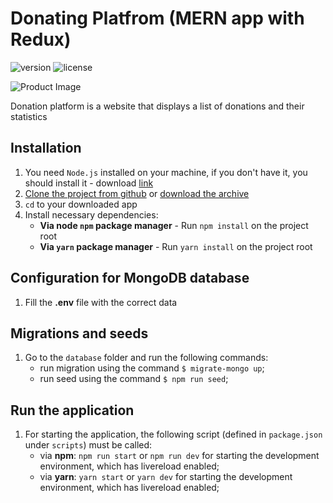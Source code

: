
# Donating Platfrom (MERN app with Redux)

![version](https://img.shields.io/badge/version-1.0.0-blue.svg) ![license](https://img.shields.io/badge/license-MIT-blue.svg)

![Product Image](https://a.radikal.ru/a15/1910/63/e8131b6895be.jpg)

Donation platform is a website that displays a list of donations and their statistics

## Installation

1. You need `Node.js` installed on your machine, if you don't have it, you should install it - download [link](https://nodejs.org/en/download/)
2. [Clone the project from github](https://github.com/genyaevgeney/react-mongodb-api) or [download the archive](https://github.com/genyaevgeney/react-mongodb-api)
3. `cd` to your downloaded app
4. Install necessary dependencies:
    - **Via node `npm` package manager** - Run `npm install` on the project root
    - **Via `yarn` package manager** - Run `yarn install` on the project root

## Configuration for MongoDB database

1. Fill the **.env** file with the correct data

## Migrations and seeds

1. Go to the `database` folder and run the following commands:
    - run migration using the command `$ migrate-mongo up`;
    - run seed using the command `$ npm run seed`;

## Run the application

1. For starting the application, the following script (defined in `package.json` under `scripts`) must be called:
    - via **npm**: `npm run start` or `npm run dev` for starting the development environment, which has livereload enabled;
    - via **yarn**: `yarn start` or `yarn dev` for starting the development environment, which has livereload enabled;
